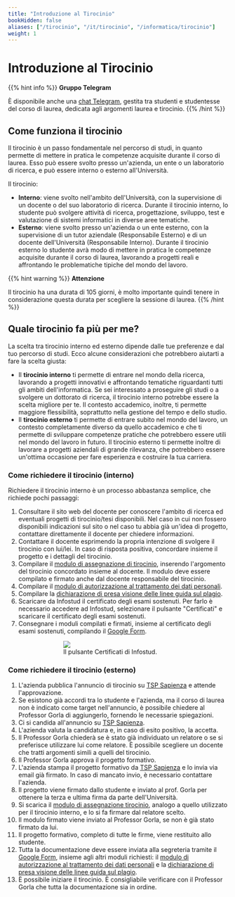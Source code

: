 ```yaml
---
title: "Introduzione al Tirocinio"
bookHidden: false
aliases: ["/tirocinio", "/it/tirocinio", "/informatica/tirocinio"]
weight: 1
---
```


# Introduzione al Tirocinio

{{% hint info %}}
<i class="fa-solid fa-circle-info" style="color: #74C0FC;"></i> **Gruppo Telegram**

È disponibile anche una [chat Telegram](https://t.me/+2SvebeG5BS0yYzc8), gestita tra studenti e studentesse del corso di laurea, dedicata agli argomenti laurea e tirocinio.
{{% /hint %}}

## Come funziona il tirocinio

Il tirocinio è un passo fondamentale nel percorso di studi, in quanto permette di mettere in pratica le competenze acquisite durante il corso di laurea. Esso può essere svolto presso un'azienda, un ente o un laboratorio di ricerca, e può essere interno o esterno all'Università.

Il tirocinio:
* **Interno**: viene svolto nell'ambito dell'Università, con la supervisione di un docente o del suo laboratorio di ricerca. Durante il tirocinio interno, lo studente può svolgere attività di ricerca, progettazione, sviluppo, test e valutazione di sistemi informatici in diverse aree tematiche.
* **Esterno**: viene svolto presso un'azienda o un ente esterno, con la supervisione di un tutor aziendale (Responsabile Esterno) e di un docente dell'Università (Responsabile Interno). Durante il tirocinio esterno lo studente avrà modo di mettere in pratica le competenze acquisite durante il corso di laurea, lavorando a progetti reali e affrontando le problematiche tipiche del mondo del lavoro.

{{% hint warning %}}
<i class="fa-solid fa-triangle-exclamation" style="color: #FFD43B;"></i>  **Attenzione**

Il tirocinio ha una durata di 105 giorni, è molto importante quindi tenere in considerazione questa durata per scegliere la sessione di laurea.
{{% /hint %}}

## Quale tirocinio fa più per me?

La scelta tra tirocinio interno ed esterno dipende dalle tue preferenze e dal tuo percorso di studi. Ecco alcune considerazioni che potrebbero aiutarti a fare la scelta giusta:

* Il **tirocinio interno** ti permette di entrare nel mondo della ricerca, lavorando a progetti innovativi e affrontando tematiche riguardanti tutti gli ambiti dell'informatica. Se sei interessato a proseguire gli studi o a svolgere un dottorato di ricerca, il tirocinio interno potrebbe essere la scelta migliore per te. Il contesto accademico, inoltre, ti permette maggiore flessibilità, soprattutto nella gestione del tempo e dello studio.
* Il **tirocinio esterno** ti permette di entrare subito nel mondo del lavoro, un contesto completamente diverso da quello accademico e che ti permette di sviluppare competenze pratiche che potrebbero essere utili nel mondo del lavoro in futuro. Il tirocinio esterno ti permette inoltre di lavorare a progetti aziendali di grande rilevanza, che potrebbero essere un'ottima occasione per fare esperienza e costruire la tua carriera.

### Come richiedere il tirocinio (interno)

Richiedere il tirocinio interno è un processo abbastanza semplice, che richiede pochi passaggi:

1. Consultare il sito web del docente per conoscere l'ambito di ricerca ed eventuali progetti di tirocinio/tesi disponibili. Nel caso in cui non fossero disponibili indicazioni sul sito o nel caso tu abbia già un'idea di progetto, contattare direttamente il docente per chiedere informazioni.
2. Contattare il docente esprimendo la propria intenzione di svolgere il tirocinio con lui/lei. In caso di risposta positiva, concordare insieme il progetto e i dettagli del tirocinio.
3. Compilare il [modulo di assegnazione di tirocinio](https://corsidilaurea.uniroma1.it/sites/default/files/assegnazione_di_tirocinio_-_internship_assignment_1_1_1_0.pdf), inserendo l'argomento del tirocinio concordato insieme al docente. Il modulo deve essere compilato e firmato anche dal docente responsabile del tirocinio.
4. Compilare il [modulo di autorizzazione al trattamento dei dati personali](https://corsidilaurea.uniroma1.it/sites/default/files/autorizzazione_al_trattamento_dei_dati_personali_ita_0.pdf).
5. Compilare la [dichiarazione di presa visione delle linee guida sul plagio](https://corsidilaurea.uniroma1.it/sites/default/files/-controllo-rilevazione-plagio-elaborati-tesi-laurea-tramite-servizio-turnitin.docx_1_0_0.pdf).
6. Scaricare da Infostud il certificato degli esami sostenuti. Per farlo è necessario accedere ad Infostud, selezionare il pulsante "Certificati" e scaricare il certificato degli esami sostenuti.
7. Consegnare i moduli compilati e firmati, insieme al certificato degli esami sostenuti, compilando il [Google Form](https://goo.gl/forms/kzYh7zgvCvKHFnyA2).

<figure style="width: 50%; margin: auto; display: block;">
  <img src="https://i.imgur.com/zudeTeL.png">
  <figcaption>Il pulsante Certificati di Infostud.</figcaption>
</figure>

### Come richiedere il tirocinio (esterno)

1. L'azienda pubblica l'annuncio di tirocinio su [TSP Sapienza](https://uniroma1.tsp.esse3.cineca.it/pub/main-page) e attende l'approvazione.
2. Se esistono già accordi tra lo studente e l'azienda, ma il corso di laurea non è indicato come target nell'annuncio, è possibile chiedere al Professor Gorla di aggiungerlo, fornendo le necessarie spiegazioni.
3. Ci si candida all'annuncio su [TSP Sapienza](https://uniroma1.tsp.esse3.cineca.it/pub/main-page).
4. L'azienda valuta la candidatura e, in caso di esito positivo, la accetta.
5. Il Professor Gorla chiederà se è stato già individuato un relatore o se si preferisce utilizzare lui come relatore. È possibile scegliere un docente che tratti argomenti simili a quelli del tirocinio.
6. Il Professor Gorla approva il progetto formativo.
7. L'azienda stampa il progetto formativo da [TSP Sapienza](https://uniroma1.tsp.esse3.cineca.it/pub/main-page) e lo invia via email già firmato. In caso di mancato invio, è necessario contattare l'azienda.
8. Il progetto viene firmato dallo studente e inviato al prof. Gorla per ottenere la terza e ultima firma da parte dell'Università.
9. Si scarica il [modulo di assegnazione tirocinio](https://corsidilaurea.uniroma1.it/sites/default/files/assegnazione_di_tirocinio_-_internship_assignment_1_1_1_0.pdf), analogo a quello utilizzato per il tirocinio interno, e lo si fa firmare dal relatore scelto.
10. Il modulo firmato viene inviato al Professor Gorla, se non è già stato firmato da lui.
11. Il progetto formativo, completo di tutte le firme, viene restituito allo studente.
12. Tutta la documentazione deve essere inviata alla segreteria tramite il [Google Form](https://goo.gl/forms/kzYh7zgvCvKHFnyA2), insieme agli altri moduli richiesti: il [modulo di autorizzazione al trattamento dei dati personali](https://corsidilaurea.uniroma1.it/sites/default/files/autorizzazione_al_trattamento_dei_dati_personali_ita_0.pdf) e la [dichiarazione di presa visione delle linee guida sul plagio](https://corsidilaurea.uniroma1.it/sites/default/files/-controllo-rilevazione-plagio-elaborati-tesi-laurea-tramite-servizio-turnitin.docx_1_0_0.pdf).
13. È possibile iniziare il tirocinio. È consigliabile verificare con il Professor Gorla che tutta la documentazione sia in ordine.
